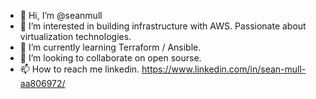 - 👋 Hi, I’m @seanmull
- 👀 I’m interested in building infrastructure with AWS. Passionate about virtualization technologies. 
- 🌱 I’m currently learning Terraform / Ansible.
- 💞️ I’m looking to collaborate on open sourse.
- 📫 How to reach me linkedin. https://www.linkedin.com/in/sean-mull-aa806972/

<!---
seanmull/seanmull is a ✨ special ✨ repository because its `README.md` (this file) appears on your GitHub profile.
You can click the Preview link to take a look at your changes.
--->
